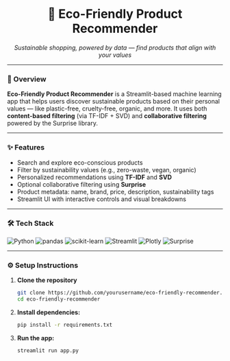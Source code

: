 <h1 align="center">🌱 Eco-Friendly Product Recommender</h1>
<p align="center"><em>Sustainable shopping, powered by data — find products that align with your values</em></p>

---

### 🚀 Overview

**Eco-Friendly Product Recommender** is a Streamlit-based machine learning app that helps users discover sustainable products based on their personal values — like plastic-free, cruelty-free, organic, and more. It uses both **content-based filtering** (via TF-IDF + SVD) and **collaborative filtering** powered by the Surprise library.

---

### ✨ Features

- Search and explore eco-conscious products  
- Filter by sustainability values (e.g., zero-waste, vegan, organic)  
- Personalized recommendations using **TF-IDF** and **SVD**  
- Optional collaborative filtering using **Surprise**  
- Product metadata: name, brand, price, description, sustainability tags  
- Streamlit UI with interactive controls and visual breakdowns  

---

### 🛠️ Tech Stack

![Python](https://img.shields.io/badge/Python-3.9%2B-blue?logo=python)
![pandas](https://img.shields.io/badge/pandas-Data%20Handling-purple?logo=pandas)
![scikit-learn](https://img.shields.io/badge/scikit--learn-ML-orange?logo=scikit-learn)
![Streamlit](https://img.shields.io/badge/Streamlit-UI-red?logo=streamlit)
![Plotly](https://img.shields.io/badge/Plotly-Graphs-black?logo=plotly)
![Surprise](https://img.shields.io/badge/Surprise-Collaborative%20Filtering-blue?logo=python)

---

### ⚙️ Setup Instructions

1. **Clone the repository**
   ```bash
   git clone https://github.com/yourusername/eco-friendly-recommender.git
   cd eco-friendly-recommender
    ```
2. **Install dependencies:**
   ```bash
   pip install -r requirements.txt
   ```
2. **Run the app:**
   ```bash
   streamlit run app.py
   ```


